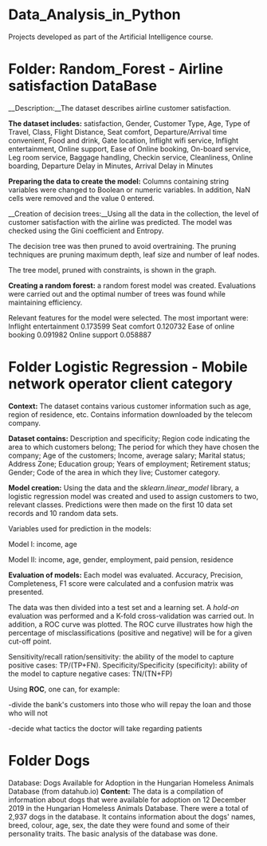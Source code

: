 # Data_Analysis_in_Python
Projects developed as part of the Artificial Intelligence course.


# Folder: Random_Forest - Airline satisfaction DataBase

__Description:__The dataset describes airline customer satisfaction.

__The dataset includes:__ 
    satisfaction,
	Gender,
	Customer Type,
	Age,
	Type of Travel,
	Class,
	Flight Distance,
	Seat comfort,
	Departure/Arrival time convenient,
	Food and drink,
	Gate location,
	Inflight wifi service,
	Inflight entertainment,
	Online support,
	Ease of Online booking,
	On-board service,
	Leg room service,
	Baggage handling,
	Checkin service,
	Cleanliness,
	Online boarding,
	Departure Delay in Minutes,
	Arrival Delay in Minutes

__Preparing the data to create the model:__ Columns containing string variables were changed to Boolean or numeric variables. In addition, NaN cells were removed and the value 0 entered.

__Creation of decision trees:__Using all the data in the collection, the level of customer satisfaction with the airline was predicted. The model was checked using the Gini coefficient and Entropy.

The decision tree was then pruned to avoid overtraining. The pruning techniques are pruning maximum depth, leaf size and number of leaf nodes.


The tree model, pruned with constraints, is shown in the graph.

__Creating a random forest:__ a random forest model was created. Evaluations were carried out and the optimal number of trees was found while maintaining efficiency. 

Relevant features for the model were selected. The most important were: Inflight entertainment 0.173599
Seat comfort 0.120732
Ease of online booking 0.091982
Online support 0.058887


# Folder Logistic Regression - Mobile network operator client category

__Context:__
The dataset contains various customer information such as age, region of residence, etc. Contains information downloaded by the telecom company.

__Dataset contains:__
	Description and specificity;
	Region code indicating the area to which customers belong;
	The period for which they have chosen the company;
	Age of the customers;
	Income, average salary;
	Marital status;
	 Address Zone;
	Education group;
	Years of employment;
	Retirement status;
	Gender;
	Code of the area in which they live;
    Customer category.

__Model creation:__ Using the data and the _sklearn.linear_model_ library, a logistic regression model was created and used to assign customers to two, relevant classes. Predictions were then made on the first 10 data set records and 10 random data sets. 

Variables used for prediction in the models:

Model I: income, age

Model II: income, age, gender, employment, paid pension, residence  

__Evaluation of models:__ Each model was evaluated. Accuracy, Precision, Completeness, F1 score were calculated and a confusion matrix was presented.

The data was then divided into a test set and a learning set. A _hold-on_ evaluation was performed and a K-fold cross-validation was carried out. In addition, a ROC curve was plotted. The ROC curve illustrates how high the percentage of misclassifications (positive and negative) will be for a given cut-off point.

Sensitivity/recall ration/sensitivity: the ability of the model to capture positive cases: TP/(TP+FN).
Specificity/Specificity (specificity): ability of the model to capture negative cases: TN/(TN+FP)

Using __ROC__, one can, for example:

-divide the bank's customers into those who will repay the loan and those who will not

-decide what tactics the doctor will take regarding patients

# Folder Dogs 
Database:  Dogs Available for Adoption in the Hungarian Homeless Animals Database (from datahub.io)
__Content:__ 
The data is a compilation of information about dogs that were available for adoption on 12 December 2019 in the Hungarian Homeless Animals Database. There were a total of 2,937 dogs in the database. It contains information about the dogs' names, breed, colour, age, sex, the date they were found and some of their personality traits.
The basic analysis of the database was done.
